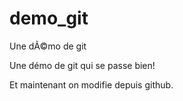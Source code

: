 # demo_git
Une dÃ©mo de git

Une démo de git qui se passe bien!

Et maintenant on modifie depuis github.

